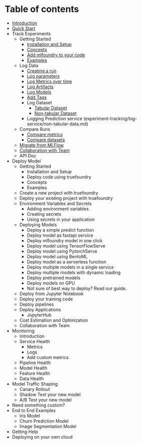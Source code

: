 # Table of contents

* [Introduction](introduction.md)
* [Quick Start](quick-start.md)
* Track Experiments
  * Getting Started
    * [Installation and Setup](experiment-tracking/getting-started/installation-and-setup.md)
    * [Concepts](experiment-tracking/getting-started/concepts.md)
    * [Add mlfoundry to your code](experiment-tracking/getting-started/add-mlfoundry.md)
    * [Examples](experiment-tracking/getting-started/examples.md)
  * Log Data
    * [Creating a run](experiment-tracking/log-data/create-run.md)
    * [Log parameters](experiment-tracking/log-data/log-params.md)
    * [Log Metrics over time](experiment-tracking/log-data/log-metrics.md)
    * [Log Artifacts](experiment-tracking/log-data/log-artifacts.md)
    * [Log Models](experiment-tracking/log-data/log-models.md)
    * [Add Tags](experiment-tracking/log-data/add-tags.md)
    * Log Dataset
      * [Tabular Dataset](experiment-tracking/log-data/tabular-data.md)
      * [Non-tabular Dataset](experiment-tracking/log-data/non-tabular-data.md)
    * Logging Prediction service (experiment-tracking/log-service/non-tabular-data.md)
  * Compare Runs
    * [Compare metrics](experiment-tracking/compare-runs/compare-metrics.md)
    * [Compare datasets](experiment-tracking/compare-runs/compare-dataset-stats.md)
  * [Migrate from MLFlow](experiment-tracking/migrate-from-mlflow.md)
  * [Collaboration with Team](experiment-tracking/collaboration.md)
  * API Doc 
* Deploy Model
  * Getting Started
    * Installation and Setup
    * Deploy code using truefoundry
    * Concepts 
    * Examples
  * Create a new project with truefoundry
  * Deploy your existing project with truefoundry
  * Environment Variables and Secrets
    * Adding environment variables
    * Creating secrets
    * Using secrets in your application
  * Deploying Models
    * Deploy a simple predict function
    * Deploy model as fastapi service
    * Deploy mlfoundry model in one click
    * Deploy model using TensorFlowServe
    * Deploy model using PytorchServe
    * Deploy model using BentoML
    * Deploy model as a serverless function
    * Deploy multiple models in a single service
    * Deploy multiple models with dynamic loading
    * Deploy pretrained models
    * Deploy models on GPU
    * Not sure of best way to deploy? Read our guide.
  * Deploy from Jupyter Notebook
  * Deploy your training code
  * Deploy pipelines
  * Deploy Applications
    * JupyterHub
  * Cost Estimation and Optimization
  * Collaboration with Team
* Monitoring
  * Introduction
  * Service Health
    * Metrics
    * Logs 
    * Add custom metrics
  * Pipeline Health
  * Model Health
  * Feature Health
  * Data Health
* Model Traffic Shaping
  * Canary Rollout
  * Shadow Test your new model
  * A/B Test your new model
* Need something custom? 
* End to End Examples
  * Iris Model
  * Churn Prediction Model
  * Image Segmentation Model
* Getting Help
* Deploying on your own cloud




<!-- * Guides
  * Experiment Tracking
    * [Setting up MLFoundry](guides/experiment_tracking/setup.md)
    * [Creating a run](guides/experiment_tracking/run.md)
    * [Capturing tags and hyperparameters](guides/experiment_tracking/tags_and_params.md)
    * [Capturing metrics over time](guides/experiment_tracking/metrics.md)
    * [Logging Artifacts](guides/experiment_tracking/artifacts.md)
    * [Logging Models](guides/experiment_tracking/models.md)
    * [Logging Tabular Datasets](guides/experiment_tracking/tabular_datasets.md)
  * Integrations
    * [HuggingFace Trainer](guides/integrations/hf_trainer.md)
* [Examples](examples.md)

## API Doc
* [Experiment Tracking](api-doc/experiment-tracking/README.md)
  * [MLFoundryAPI](api-doc/experiment-tracking/mlfoundryapi/README.md)
    * [get\_client](api-doc/experiment-tracking/mlfoundryapi/get_client.md)
    * [create\_run](api-doc/experiment-tracking/mlfoundryapi/create_run.md)
    * [get\_run](api-doc/experiment-tracking/mlfoundryapi/get_run.md)
    * [get\_all\_runs](api-doc/experiment-tracking/mlfoundryapi/get_all_runs.md)
    * [get\_all\_projects](api-doc/experiment-tracking/mlfoundryapi/get_all_projects.md)
  * [MLFoundryRun](api-doc/experiment-tracking/mlfoundryrun/README.md)
    * [log\_model](api-doc/experiment-tracking/mlfoundryrun/log_model.md)
    * [log\_dataset](api-doc/experiment-tracking/mlfoundryrun/log_dataset.md)
    * [log\_metrics](api-doc/experiment-tracking/mlfoundryrun/log_metrics.md)
    * [log\_params](api-doc/experiment-tracking/mlfoundryrun/log_params.md)
    * [log\_dataset\_stats](api-doc/experiment-tracking/mlfoundryrun/log_dataset_stats.md)
    * [log\_artifact](api-doc/experiment-tracking/mlfoundryrun/log_artifact.md)
    * [set\_tags](api-doc/experiment-tracking/mlfoundryrun/set_tags.md)
    * [get\_dataset](api-doc/experiment-tracking/mlfoundryrun/get_dataset.md)
    * [get\_metrics](api-doc/experiment-tracking/mlfoundryrun/get_metrics.md)
    * [get\_params](api-doc/experiment-tracking/mlfoundryrun/get_params.md)
    * [get\_model](api-doc/experiment-tracking/mlfoundryrun/get_model.md)
    * [get\_tags](api-doc/experiment-tracking/mlfoundryrun/get_tags.md)
    * [download\_artifact](api-doc/experiment-tracking/mlfoundryrun/download_artifact.md)
  * [MlFlow API](api-doc/experiment-tracking/mlflow-api.md)
  * [Enums](api-doc/experiment-tracking/enums.md)
  * [Get Client](api-doc/experiment-tracking/get_client.md)
 -->
